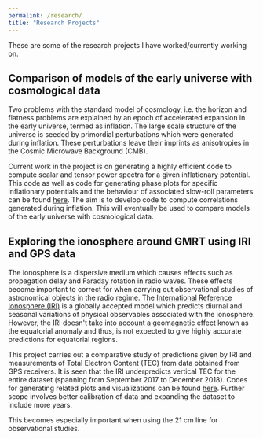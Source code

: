 ```yaml
---
permalink: /research/
title: "Research Projects"
---
```


These are some of the research projects I have worked/currently working on. 

## Comparison of models of the early universe with cosmological data

Two problems with the standard model of cosmology, i.e. the horizon and flatness problems are explained by an epoch of accelerated expansion in the early universe, termed as inflation. The large scale structure of the universe is seeded by primordial perturbations which were generated during inflation. These perturbations leave their imprints as anisotropies in the Cosmic Microwave Background (CMB). 

Current work in the project is on generating a highly efficient code to compute scalar and tensor power spectra for a given inflationary potential. This code as well as code for generating phase plots for specific inflationary potentials and the behaviour of associated slow-roll parameters can be found [here](https://github.com/recaptcha-19/Cosmology). The aim is to develop code to compute correlations generated during inflation. This will eventually be used to compare models of the early universe with cosmological data. 
 
## Exploring the ionosphere around GMRT using IRI and GPS data

The ionosphere is a dispersive medium which causes effects such as propagation delay and Faraday rotation in radio waves. These effects become important to correct for when carrying out observational studies of astronomical objects in the radio regime. The [International Reference Ionosphere (IRI)](http://irimodel.org/) is a globally accepted model which predicts diurnal and seasonal variations of physical observables associated with the ionosphere. However, the IRI doesn't take into account a geomagnetic effect known as the equatorial anomaly and thus, is not expected to give highly accurate predictions for equatorial regions.

This project carries out a comparative study of predictions given by IRI and measurements of Total Electron Content (TEC) from data obtained from GPS receivers. It is seen that the IRI underpredicts vertical TEC for the entire dataset (spanning from September 2017 to December 2018). Codes for generating related plots and visualizations can be found [here](https://github.com/recaptcha-19/Ionospheric-structures). Further scope involves better calibration of data and expanding the dataset to include more years. 

This becomes especially important when using the 21 cm line for observational studies.  
